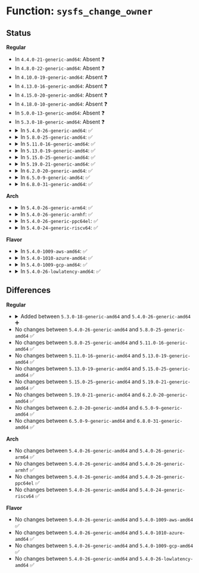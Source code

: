 # Function: <code>sysfs_change_owner</code>

## Status
<b>Regular</b>
<ul>
<li>
In <code>4.4.0-21-generic-amd64</code>: Absent ❓
</li>
<li>
In <code>4.8.0-22-generic-amd64</code>: Absent ❓
</li>
<li>
In <code>4.10.0-19-generic-amd64</code>: Absent ❓
</li>
<li>
In <code>4.13.0-16-generic-amd64</code>: Absent ❓
</li>
<li>
In <code>4.15.0-20-generic-amd64</code>: Absent ❓
</li>
<li>
In <code>4.18.0-10-generic-amd64</code>: Absent ❓
</li>
<li>
In <code>5.0.0-13-generic-amd64</code>: Absent ❓
</li>
<li>
In <code>5.3.0-18-generic-amd64</code>: Absent ❓
</li>
<li>
<details>
<summary>In <code>5.4.0-26-generic-amd64</code>: ✅</summary>

```c
int sysfs_change_owner(struct kobject * kobj, kuid_t kuid, kgid_t kgid)
```

```json
{
  "name": "sysfs_change_owner",
  "collision_type": "Unique Global",
  "inline_type": "No",
  "funcs": [
    {
      "addr": 18446744071582542896,
      "name": "sysfs_change_owner",
      "external": true,
      "loc": "fs/sysfs/file.c:668",
      "file": "fs/sysfs/file.c",
      "inline": "seen, unknown",
      "caller_inline": [],
      "caller_func": [
        "drivers/base/core.c:device_change_owner",
        "net/core/net-sysfs.c:netdev_change_owner",
        "net/core/net-sysfs.c:netdev_change_owner",
        "net/core/net-sysfs.c:netdev_change_owner"
      ]
    }
  ],
  "symbols": [
    {
      "addr": 18446744071582542896,
      "name": "sysfs_change_owner",
      "section": ".text",
      "bind": "STB_GLOBAL",
      "size": 138
    }
  ]
}
```
</details>
</li>
<li>
<details>
<summary>In <code>5.8.0-25-generic-amd64</code>: ✅</summary>

```c
int sysfs_change_owner(struct kobject * kobj, kuid_t kuid, kgid_t kgid)
```

```json
{
  "name": "sysfs_change_owner",
  "collision_type": "Unique Global",
  "inline_type": "No",
  "funcs": [
    {
      "addr": 18446744071582849472,
      "name": "sysfs_change_owner",
      "external": true,
      "loc": "fs/sysfs/file.c:669",
      "file": "fs/sysfs/file.c",
      "inline": "seen, unknown",
      "caller_inline": [],
      "caller_func": [
        "drivers/base/core.c:device_change_owner",
        "net/core/net-sysfs.c:queue_change_owner",
        "net/core/net-sysfs.c:queue_change_owner",
        "net/core/net-sysfs.c:queue_change_owner"
      ]
    }
  ],
  "symbols": [
    {
      "addr": 18446744071582849472,
      "name": "sysfs_change_owner",
      "section": ".text",
      "bind": "STB_GLOBAL",
      "size": 218
    }
  ]
}
```
</details>
</li>
<li>
<details>
<summary>In <code>5.11.0-16-generic-amd64</code>: ✅</summary>

```c
int sysfs_change_owner(struct kobject * kobj, kuid_t kuid, kgid_t kgid)
```

```json
{
  "name": "sysfs_change_owner",
  "collision_type": "Unique Global",
  "inline_type": "No",
  "funcs": [
    {
      "addr": 18446744071582922528,
      "name": "sysfs_change_owner",
      "external": true,
      "loc": "fs/sysfs/file.c:670",
      "file": "fs/sysfs/file.c",
      "inline": "seen, unknown",
      "caller_inline": [],
      "caller_func": [
        "drivers/base/core.c:device_change_owner",
        "net/core/net-sysfs.c:queue_change_owner",
        "net/core/net-sysfs.c:queue_change_owner",
        "net/core/net-sysfs.c:queue_change_owner"
      ]
    }
  ],
  "symbols": [
    {
      "addr": 18446744071582922528,
      "name": "sysfs_change_owner",
      "section": ".text",
      "bind": "STB_GLOBAL",
      "size": 218
    }
  ]
}
```
</details>
</li>
<li>
<details>
<summary>In <code>5.13.0-19-generic-amd64</code>: ✅</summary>

```c
int sysfs_change_owner(struct kobject * kobj, kuid_t kuid, kgid_t kgid)
```

```json
{
  "name": "sysfs_change_owner",
  "collision_type": "Unique Global",
  "inline_type": "No",
  "funcs": [
    {
      "addr": 18446744071582950208,
      "name": "sysfs_change_owner",
      "external": true,
      "loc": "fs/sysfs/file.c:681",
      "file": "fs/sysfs/file.c",
      "inline": "seen, unknown",
      "caller_inline": [],
      "caller_func": [
        "drivers/base/core.c:device_change_owner",
        "net/core/net-sysfs.c:netdev_change_owner",
        "net/core/net-sysfs.c:netdev_change_owner",
        "net/core/net-sysfs.c:netdev_change_owner"
      ]
    }
  ],
  "symbols": [
    {
      "addr": 18446744071582950208,
      "name": "sysfs_change_owner",
      "section": ".text",
      "bind": "STB_GLOBAL",
      "size": 218
    }
  ]
}
```
</details>
</li>
<li>
<details>
<summary>In <code>5.15.0-25-generic-amd64</code>: ✅</summary>

```c
int sysfs_change_owner(struct kobject * kobj, kuid_t kuid, kgid_t kgid)
```

```json
{
  "name": "sysfs_change_owner",
  "collision_type": "Unique Global",
  "inline_type": "No",
  "funcs": [
    {
      "addr": 18446744071583285440,
      "name": "sysfs_change_owner",
      "external": true,
      "loc": "fs/sysfs/file.c:681",
      "file": "fs/sysfs/file.c",
      "inline": "seen, unknown",
      "caller_inline": [],
      "caller_func": [
        "drivers/base/core.c:device_change_owner",
        "net/core/net-sysfs.c:netdev_change_owner",
        "net/core/net-sysfs.c:netdev_change_owner",
        "net/core/net-sysfs.c:netdev_change_owner"
      ]
    }
  ],
  "symbols": [
    {
      "addr": 18446744071583285440,
      "name": "sysfs_change_owner",
      "section": ".text",
      "bind": "STB_GLOBAL",
      "size": 218
    }
  ]
}
```
</details>
</li>
<li>
<details>
<summary>In <code>5.19.0-21-generic-amd64</code>: ✅</summary>

```c
int sysfs_change_owner(struct kobject * kobj, kuid_t kuid, kgid_t kgid)
```

```json
{
  "name": "sysfs_change_owner",
  "collision_type": "Unique Global",
  "inline_type": "No",
  "funcs": [
    {
      "addr": 18446744071583790512,
      "name": "sysfs_change_owner",
      "external": true,
      "loc": "fs/sysfs/file.c:691",
      "file": "fs/sysfs/file.c",
      "inline": "seen, unknown",
      "caller_inline": [],
      "caller_func": [
        "drivers/base/core.c:device_change_owner",
        "net/core/net-sysfs.c:netdev_change_owner",
        "net/core/net-sysfs.c:netdev_change_owner",
        "net/core/net-sysfs.c:netdev_change_owner"
      ]
    }
  ],
  "symbols": [
    {
      "addr": 18446744071583790512,
      "name": "sysfs_change_owner",
      "section": ".text",
      "bind": "STB_GLOBAL",
      "size": 199
    }
  ]
}
```
</details>
</li>
<li>
<details>
<summary>In <code>6.2.0-20-generic-amd64</code>: ✅</summary>

```c
int sysfs_change_owner(struct kobject * kobj, kuid_t kuid, kgid_t kgid)
```

```json
{
  "name": "sysfs_change_owner",
  "collision_type": "Unique Global",
  "inline_type": "No",
  "funcs": [
    {
      "addr": 18446744071584410112,
      "name": "sysfs_change_owner",
      "external": true,
      "loc": "fs/sysfs/file.c:691",
      "file": "fs/sysfs/file.c",
      "inline": "seen, unknown",
      "caller_inline": [],
      "caller_func": [
        "drivers/base/core.c:device_change_owner",
        "net/core/net-sysfs.c:netdev_change_owner",
        "net/core/net-sysfs.c:netdev_change_owner",
        "net/core/net-sysfs.c:netdev_change_owner"
      ]
    }
  ],
  "symbols": [
    {
      "addr": 18446744071584410112,
      "name": "sysfs_change_owner",
      "section": ".text",
      "bind": "STB_GLOBAL",
      "size": 199
    }
  ]
}
```
</details>
</li>
<li>
<details>
<summary>In <code>6.5.0-9-generic-amd64</code>: ✅</summary>

```c
int sysfs_change_owner(struct kobject * kobj, kuid_t kuid, kgid_t kgid)
```

```json
{
  "name": "sysfs_change_owner",
  "collision_type": "Unique Global",
  "inline_type": "No",
  "funcs": [
    {
      "addr": 18446744071584638672,
      "name": "sysfs_change_owner",
      "external": true,
      "loc": "fs/sysfs/file.c:691",
      "file": "fs/sysfs/file.c",
      "inline": "seen, unknown",
      "caller_inline": [],
      "caller_func": [
        "drivers/base/core.c:device_change_owner",
        "net/core/net-sysfs.c:netdev_change_owner",
        "net/core/net-sysfs.c:netdev_change_owner",
        "net/core/net-sysfs.c:netdev_change_owner"
      ]
    }
  ],
  "symbols": [
    {
      "addr": 18446744071584638672,
      "name": "sysfs_change_owner",
      "section": ".text",
      "bind": "STB_GLOBAL",
      "size": 199
    }
  ]
}
```
</details>
</li>
<li>
<details>
<summary>In <code>6.8.0-31-generic-amd64</code>: ✅</summary>

```c
int sysfs_change_owner(struct kobject * kobj, kuid_t kuid, kgid_t kgid)
```

```json
{
  "name": "sysfs_change_owner",
  "collision_type": "Unique Global",
  "inline_type": "No",
  "funcs": [
    {
      "addr": 18446744071584870960,
      "name": "sysfs_change_owner",
      "external": true,
      "loc": "fs/sysfs/file.c:704",
      "file": "fs/sysfs/file.c",
      "inline": "seen, unknown",
      "caller_inline": [],
      "caller_func": [
        "drivers/base/core.c:device_change_owner",
        "net/core/net-sysfs.c:netdev_change_owner",
        "net/core/net-sysfs.c:netdev_change_owner",
        "net/core/net-sysfs.c:netdev_change_owner"
      ]
    }
  ],
  "symbols": [
    {
      "addr": 18446744071584870960,
      "name": "sysfs_change_owner",
      "section": ".text",
      "bind": "STB_GLOBAL",
      "size": 199
    }
  ]
}
```
</details>
</li>
</ul>
<b>Arch</b>
<ul>
<li>
<details>
<summary>In <code>5.4.0-26-generic-arm64</code>: ✅</summary>

```c
int sysfs_change_owner(struct kobject * kobj, kuid_t kuid, kgid_t kgid)
```

```json
{
  "name": "sysfs_change_owner",
  "collision_type": "Unique Global",
  "inline_type": "No",
  "funcs": [
    {
      "addr": 18446603336494180552,
      "name": "sysfs_change_owner",
      "external": true,
      "loc": "fs/sysfs/file.c:668",
      "file": "fs/sysfs/file.c",
      "inline": "seen, unknown",
      "caller_inline": [],
      "caller_func": [
        "drivers/base/core.c:device_change_owner",
        "net/core/net-sysfs.c:netdev_change_owner",
        "net/core/net-sysfs.c:netdev_change_owner",
        "net/core/net-sysfs.c:netdev_change_owner"
      ]
    }
  ],
  "symbols": [
    {
      "addr": 18446603336494180552,
      "name": "sysfs_change_owner",
      "section": ".text",
      "bind": "STB_GLOBAL",
      "size": 196
    }
  ]
}
```
</details>
</li>
<li>
<details>
<summary>In <code>5.4.0-26-generic-armhf</code>: ✅</summary>

```c
int sysfs_change_owner(struct kobject * kobj, kuid_t kuid, kgid_t kgid)
```

```json
{
  "name": "sysfs_change_owner",
  "collision_type": "Unique Global",
  "inline_type": "No",
  "funcs": [
    {
      "addr": 3227617528,
      "name": "sysfs_change_owner",
      "external": true,
      "loc": "fs/sysfs/file.c:668",
      "file": "fs/sysfs/file.c",
      "inline": "seen, unknown",
      "caller_inline": [],
      "caller_func": [
        "drivers/base/core.c:device_change_owner",
        "net/core/net-sysfs.c:netdev_change_owner",
        "net/core/net-sysfs.c:netdev_change_owner",
        "net/core/net-sysfs.c:netdev_change_owner"
      ]
    }
  ],
  "symbols": [
    {
      "addr": 3227617528,
      "name": "sysfs_change_owner",
      "section": ".text",
      "bind": "STB_GLOBAL",
      "size": 160
    }
  ]
}
```
</details>
</li>
<li>
<details>
<summary>In <code>5.4.0-26-generic-ppc64el</code>: ✅</summary>

```c
int sysfs_change_owner(struct kobject * kobj, kuid_t kuid, kgid_t kgid)
```

```json
{
  "name": "sysfs_change_owner",
  "collision_type": "Unique Global",
  "inline_type": "No",
  "funcs": [
    {
      "addr": 13835058055287867472,
      "name": "sysfs_change_owner",
      "external": true,
      "loc": "fs/sysfs/file.c:668",
      "file": "fs/sysfs/file.c",
      "inline": "seen, unknown",
      "caller_inline": [],
      "caller_func": [
        "drivers/base/core.c:device_change_owner",
        "net/core/net-sysfs.c:netdev_change_owner",
        "net/core/net-sysfs.c:netdev_change_owner",
        "net/core/net-sysfs.c:netdev_change_owner"
      ]
    }
  ],
  "symbols": [
    {
      "addr": 13835058055287867472,
      "name": "sysfs_change_owner",
      "section": ".text",
      "bind": "STB_GLOBAL",
      "size": 360
    }
  ]
}
```
</details>
</li>
<li>
<details>
<summary>In <code>5.4.0-24-generic-riscv64</code>: ✅</summary>

```c
int sysfs_change_owner(struct kobject * kobj, kuid_t kuid, kgid_t kgid)
```

```json
{
  "name": "sysfs_change_owner",
  "collision_type": "Unique Global",
  "inline_type": "No",
  "funcs": [
    {
      "addr": 18446743936273645642,
      "name": "sysfs_change_owner",
      "external": true,
      "loc": "fs/sysfs/file.c:668",
      "file": "fs/sysfs/file.c",
      "inline": "seen, unknown",
      "caller_inline": [],
      "caller_func": [
        "drivers/base/core.c:device_change_owner",
        "net/core/net-sysfs.c:netdev_change_owner",
        "net/core/net-sysfs.c:netdev_change_owner",
        "net/core/net-sysfs.c:netdev_change_owner"
      ]
    }
  ],
  "symbols": [
    {
      "addr": 18446743936273645642,
      "name": "sysfs_change_owner",
      "section": ".text",
      "bind": "STB_GLOBAL",
      "size": 140
    }
  ]
}
```
</details>
</li>
</ul>
<b>Flavor</b>
<ul>
<li>
<details>
<summary>In <code>5.4.0-1009-aws-amd64</code>: ✅</summary>

```c
int sysfs_change_owner(struct kobject * kobj, kuid_t kuid, kgid_t kgid)
```

```json
{
  "name": "sysfs_change_owner",
  "collision_type": "Unique Global",
  "inline_type": "No",
  "funcs": [
    {
      "addr": 18446744071582511632,
      "name": "sysfs_change_owner",
      "external": true,
      "loc": "fs/sysfs/file.c:668",
      "file": "fs/sysfs/file.c",
      "inline": "seen, unknown",
      "caller_inline": [],
      "caller_func": [
        "drivers/base/core.c:device_change_owner",
        "net/core/net-sysfs.c:netdev_change_owner",
        "net/core/net-sysfs.c:netdev_change_owner",
        "net/core/net-sysfs.c:netdev_change_owner"
      ]
    }
  ],
  "symbols": [
    {
      "addr": 18446744071582511632,
      "name": "sysfs_change_owner",
      "section": ".text",
      "bind": "STB_GLOBAL",
      "size": 138
    }
  ]
}
```
</details>
</li>
<li>
<details>
<summary>In <code>5.4.0-1010-azure-amd64</code>: ✅</summary>

```c
int sysfs_change_owner(struct kobject * kobj, kuid_t kuid, kgid_t kgid)
```

```json
{
  "name": "sysfs_change_owner",
  "collision_type": "Unique Global",
  "inline_type": "No",
  "funcs": [
    {
      "addr": 18446744071582448800,
      "name": "sysfs_change_owner",
      "external": true,
      "loc": "fs/sysfs/file.c:668",
      "file": "fs/sysfs/file.c",
      "inline": "seen, unknown",
      "caller_inline": [],
      "caller_func": [
        "drivers/base/core.c:device_change_owner",
        "net/core/net-sysfs.c:netdev_change_owner",
        "net/core/net-sysfs.c:netdev_change_owner",
        "net/core/net-sysfs.c:netdev_change_owner"
      ]
    }
  ],
  "symbols": [
    {
      "addr": 18446744071582448800,
      "name": "sysfs_change_owner",
      "section": ".text",
      "bind": "STB_GLOBAL",
      "size": 138
    }
  ]
}
```
</details>
</li>
<li>
<details>
<summary>In <code>5.4.0-1009-gcp-amd64</code>: ✅</summary>

```c
int sysfs_change_owner(struct kobject * kobj, kuid_t kuid, kgid_t kgid)
```

```json
{
  "name": "sysfs_change_owner",
  "collision_type": "Unique Global",
  "inline_type": "No",
  "funcs": [
    {
      "addr": 18446744071582502112,
      "name": "sysfs_change_owner",
      "external": true,
      "loc": "fs/sysfs/file.c:668",
      "file": "fs/sysfs/file.c",
      "inline": "seen, unknown",
      "caller_inline": [],
      "caller_func": [
        "drivers/base/core.c:device_change_owner",
        "net/core/net-sysfs.c:netdev_change_owner",
        "net/core/net-sysfs.c:netdev_change_owner",
        "net/core/net-sysfs.c:netdev_change_owner"
      ]
    }
  ],
  "symbols": [
    {
      "addr": 18446744071582502112,
      "name": "sysfs_change_owner",
      "section": ".text",
      "bind": "STB_GLOBAL",
      "size": 138
    }
  ]
}
```
</details>
</li>
<li>
<details>
<summary>In <code>5.4.0-26-lowlatency-amd64</code>: ✅</summary>

```c
int sysfs_change_owner(struct kobject * kobj, kuid_t kuid, kgid_t kgid)
```

```json
{
  "name": "sysfs_change_owner",
  "collision_type": "Unique Global",
  "inline_type": "No",
  "funcs": [
    {
      "addr": 18446744071582582720,
      "name": "sysfs_change_owner",
      "external": true,
      "loc": "fs/sysfs/file.c:668",
      "file": "fs/sysfs/file.c",
      "inline": "seen, unknown",
      "caller_inline": [],
      "caller_func": [
        "drivers/base/core.c:device_change_owner",
        "net/core/net-sysfs.c:netdev_change_owner",
        "net/core/net-sysfs.c:netdev_change_owner",
        "net/core/net-sysfs.c:netdev_change_owner"
      ]
    }
  ],
  "symbols": [
    {
      "addr": 18446744071582582720,
      "name": "sysfs_change_owner",
      "section": ".text",
      "bind": "STB_GLOBAL",
      "size": 138
    }
  ]
}
```
</details>
</li>
</ul>

## Differences
<b>Regular</b>
<ul>
<li>
<details>
<summary>Added between <code>5.3.0-18-generic-amd64</code> and <code>5.4.0-26-generic-amd64</code> ➕</summary>

```c
int sysfs_change_owner(struct kobject * kobj, kuid_t kuid, kgid_t kgid)
```
</details>
</li>
<li>
No changes between <code>5.4.0-26-generic-amd64</code> and <code>5.8.0-25-generic-amd64</code> ✅
</li>
<li>
No changes between <code>5.8.0-25-generic-amd64</code> and <code>5.11.0-16-generic-amd64</code> ✅
</li>
<li>
No changes between <code>5.11.0-16-generic-amd64</code> and <code>5.13.0-19-generic-amd64</code> ✅
</li>
<li>
No changes between <code>5.13.0-19-generic-amd64</code> and <code>5.15.0-25-generic-amd64</code> ✅
</li>
<li>
No changes between <code>5.15.0-25-generic-amd64</code> and <code>5.19.0-21-generic-amd64</code> ✅
</li>
<li>
No changes between <code>5.19.0-21-generic-amd64</code> and <code>6.2.0-20-generic-amd64</code> ✅
</li>
<li>
No changes between <code>6.2.0-20-generic-amd64</code> and <code>6.5.0-9-generic-amd64</code> ✅
</li>
<li>
No changes between <code>6.5.0-9-generic-amd64</code> and <code>6.8.0-31-generic-amd64</code> ✅
</li>
</ul>
<b>Arch</b>
<ul>
<li>
No changes between <code>5.4.0-26-generic-amd64</code> and <code>5.4.0-26-generic-arm64</code> ✅
</li>
<li>
No changes between <code>5.4.0-26-generic-amd64</code> and <code>5.4.0-26-generic-armhf</code> ✅
</li>
<li>
No changes between <code>5.4.0-26-generic-amd64</code> and <code>5.4.0-26-generic-ppc64el</code> ✅
</li>
<li>
No changes between <code>5.4.0-26-generic-amd64</code> and <code>5.4.0-24-generic-riscv64</code> ✅
</li>
</ul>
<b>Flavor</b>
<ul>
<li>
No changes between <code>5.4.0-26-generic-amd64</code> and <code>5.4.0-1009-aws-amd64</code> ✅
</li>
<li>
No changes between <code>5.4.0-26-generic-amd64</code> and <code>5.4.0-1010-azure-amd64</code> ✅
</li>
<li>
No changes between <code>5.4.0-26-generic-amd64</code> and <code>5.4.0-1009-gcp-amd64</code> ✅
</li>
<li>
No changes between <code>5.4.0-26-generic-amd64</code> and <code>5.4.0-26-lowlatency-amd64</code> ✅
</li>
</ul>
